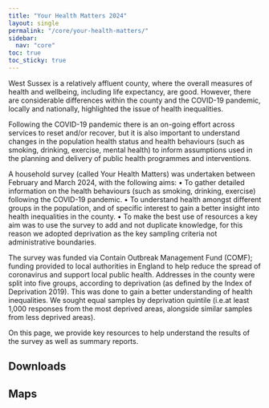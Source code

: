 ```yaml
---
title: "Your Health Matters 2024"
layout: single
permalink: "/core/your-health-matters/"
sidebar:
  nav: "core"
toc: true
toc_sticky: true
---
```


West Sussex is a relatively affluent county, where the overall measures of health and wellbeing, including life expectancy, are good. However, there are considerable differences within the county and the COVID-19 pandemic, locally and nationally, highlighted the issue of health inequalities.

Following the COVID-19 pandemic there is an on-going effort across services to reset and/or recover, but it is also important to understand changes in the population health status and health behaviours (such as smoking, drinking, exercise, mental health) to inform assumptions used in the planning and delivery of public health programmes and interventions.

A household survey (called Your Health Matters) was undertaken between February and March 2024, with the following aims:
• To gather detailed information on the health behaviours (such as smoking, drinking, exercise) following the COVID-19 pandemic.
• To understand health amongst different groups in the population, and of specific interest to gain a better insight into health inequalities in the county.
• To make the best use of resources a key aim was to use the survey to add and not duplicate knowledge, for this reason we adopted deprivation as the key sampling criteria not administrative boundaries.

The survey was funded via Contain Outbreak Management Fund (COMF); funding provided to local authorities in England to help reduce the spread of coronavirus and support local public health. Addresses in the county were split into five groups, according to deprivation (as defined by the Index of Deprivation 2019). This was done to gain a better understanding of health inequalities. We sought equal samples by deprivation quintile (i.e.at least 1,000 responses from the most deprived areas, alongside similar samples from less deprived areas).

On this page, we provide key resources to help understand the results of the survey as well as summary reports.

## Downloads
<!-- - [JSNA Your Health Matters 2024 in 20 slides (PDF, 349Kb)](/assets/your-health-matters/YHM 2024 Summary slides.pdf) -->

## Maps

<!-- We have embedded these maps below but you can click on the download link underneath each one to save a copy of the map as a standalone html file -->
<!-- {% include htmlwidget_map html_path="/your-health-matters/west_sussex_quintiles.html/" %} -->